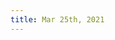```yaml
---
title: Mar 25th, 2021
---
```


## [](https://www.producthunt.com/stories/announcing-the-2020-golden-kitty-award-winners)
